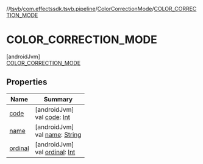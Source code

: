 //[tsvb](../../../../index.md)/[com.effectssdk.tsvb.pipeline](../../index.md)/[ColorCorrectionMode](../index.md)/[COLOR_CORRECTION_MODE](index.md)

# COLOR_CORRECTION_MODE

[androidJvm]\
[COLOR_CORRECTION_MODE](index.md)

## Properties

| Name                                                                                                  | Summary                                                                                                                                                                                                  |
|-------------------------------------------------------------------------------------------------------|----------------------------------------------------------------------------------------------------------------------------------------------------------------------------------------------------------|
| [code](../code.md)                                                                                    | [androidJvm]<br>val [code](../code.md): [Int](https://kotlinlang.org/api/latest/jvm/stdlib/kotlin/-int/index.html)                                                                                       |
| [name](../../-segmentation-mode/-l-a-n-d-s-c-a-p-e/index.md#-372974862%2FProperties%2F-1825426144)    | [androidJvm]<br>val [name](../../-segmentation-mode/-l-a-n-d-s-c-a-p-e/index.md#-372974862%2FProperties%2F-1825426144): [String](https://kotlinlang.org/api/latest/jvm/stdlib/kotlin/-string/index.html) |
| [ordinal](../../-segmentation-mode/-l-a-n-d-s-c-a-p-e/index.md#-739389684%2FProperties%2F-1825426144) | [androidJvm]<br>val [ordinal](../../-segmentation-mode/-l-a-n-d-s-c-a-p-e/index.md#-739389684%2FProperties%2F-1825426144): [Int](https://kotlinlang.org/api/latest/jvm/stdlib/kotlin/-int/index.html)    |
